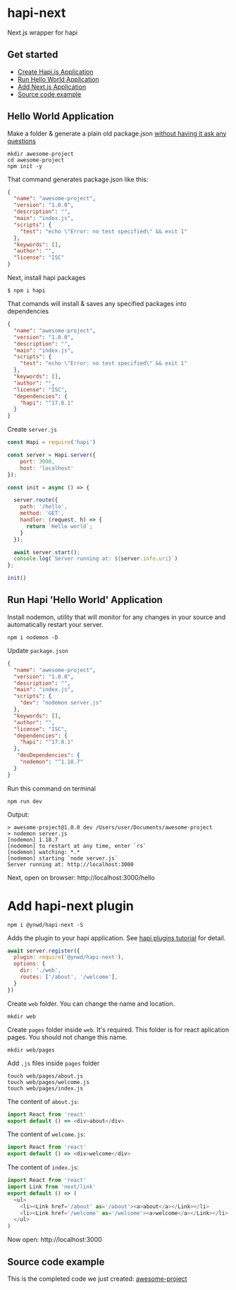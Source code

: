 # hapi-next

Next.js wrapper for hapi


## Get started

- [Create Hapi.js Application](https://github.com/ynwd/hapi-next#hello-world-application)
- [Run Hello World Application](https://github.com/ynwd/hapi-next#run-hapi-hello-world-application)
- [Add Next.js Application](https://github.com/ynwd/hapi-next#add-hapi-next-plugin)
- [Source code example](https://github.com/ynwd/hapi-next#source-code-example)

## Hello World Application
Make a folder & generate a plain old package.json [without having it ask any questions](https://docs.npmjs.com/cli/init)
```console
mkdir awesome-project
cd awesome-project
npm init -y
```

That command generates package.json like this:
```json
{
  "name": "awesome-project",
  "version": "1.0.0",
  "description": "",
  "main": "index.js",
  "scripts": {
    "test": "echo \"Error: no test specified\" && exit 1"
  },
  "keywords": [],
  "author": "",
  "license": "ISC"
}
```

Next, install hapi packages
```console
$ npm i hapi
```

That comands will install & saves any specified packages into dependencies
```json
{
  "name": "awesome-project",
  "version": "1.0.0",
  "description": "",
  "main": "index.js",
  "scripts": {
    "test": "echo \"Error: no test specified\" && exit 1"
  },
  "keywords": [],
  "author": "",
  "license": "ISC",
  "dependencies": {
    "hapi": "^17.8.1"
  }
}
```

Create `server.js`
```javascript
const Hapi = require('hapi')

const server = Hapi.server({
    port: 3000,
    host: 'localhost'
});

const init = async () => {

  server.route({
    path: '/hello',
    method: 'GET',
    handler: (request, h) => {
      return `Hello world`;
    }
  });

  await server.start();
  console.log(`Server running at: ${server.info.uri}`)
};

init()
```

## Run Hapi 'Hello World' Application

Install nodemon, utility that will monitor for any changes in your source and automatically restart your server.
```console
npm i nodemon -D
```

Update `package.json`
```json
{
  "name": "awesome-project",
  "version": "1.0.0",
  "description": "",
  "main": "index.js",
  "scripts": {
    "dev": "nodemon server.js"
  },
  "keywords": [],
  "author": "",
  "license": "ISC",
  "dependencies": {
    "hapi": "^17.8.1"
  },
   "devDependencies": {
    "nodemon": "^1.18.7"
  }
}

```

Run this command on terminal
```console
npm run dev
```
Output:

```console
> awesome-project@1.0.0 dev /Users/user/Documents/awesome-project
> nodemon server.js
[nodemon] 1.18.7
[nodemon] to restart at any time, enter `rs`
[nodemon] watching: *.*
[nodemon] starting `node server.js`
Server running at: http://localhost:3000
```
Next, open on browser: http://localhost:3000/hello

# Add hapi-next plugin

```console
npm i @ynwd/hapi-next -S
```

Adds the plugin to your hapi application. See [hapi plugins tutorial](https://hapijs.com/tutorials/plugins) for detail.

```javascript
await server.register({
  plugin: require('@ynwd/hapi-next'),
  options: { 
    dir: './web',
    routes: ['/about', '/welcome'],
  }
})
```

Create `web` folder. You can change the name and location.
```console
mkdir web
```

Create `pages` folder inside `web`. It's required. This folder is for react aplication pages. You should not change this name. 
```console
mkdir web/pages
```

Add `.js` files inside `pages` folder
```console
touch web/pages/about.js
touch web/pages/welcome.js
touch web/pages/index.js
```

The content of `about.js`:
```javascript
import React from 'react'
export default () => <div>about</div>
```

The content of `welcome.js`:
```javascript
import React from 'react'
export default () => <div>welcome</div>
```
The content of `index.js`:
```javascript
import React from 'react'
import Link from 'next/link'
export default () => (
  <ul>
    <li><Link href='/about' as='/about'><a>about</a></Link></li>
    <li><Link href='/welcome' as='/welcome'><a>welcome</a></Link></li>
  </ul>
)
```

Now open: http://localhost:3000

## Source code example
This is the completed code we just created: [awesome-project](https://github.com/ynwd/hapi-next/tree/master/awesome-project)